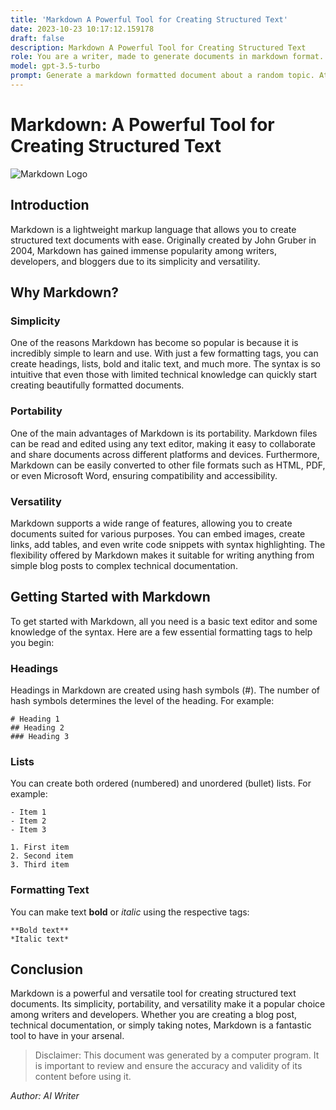 ```yaml
---
title: 'Markdown A Powerful Tool for Creating Structured Text'
date: 2023-10-23 10:17:12.159178
draft: false
description: Markdown A Powerful Tool for Creating Structured Text
role: You are a writer, made to generate documents in markdown format. It is very important that all of the documents you generate are in valid markdown format.
model: gpt-3.5-turbo
prompt: Generate a markdown formatted document about a random topic. At the bottom, include a disclaimer explaining that the document was generated by you. The first line of the document should be the title. Make sure that the entire document is in proper markdown format, using a mix of various tags to make the document visually appealing.
---
```


# Markdown: A Powerful Tool for Creating Structured Text

![Markdown Logo](https://upload.wikimedia.org/wikipedia/commons/4/48/Markdown-mark.svg)

## Introduction

Markdown is a lightweight markup language that allows you to create structured text documents with ease. Originally created by John Gruber in 2004, Markdown has gained immense popularity among writers, developers, and bloggers due to its simplicity and versatility.

## Why Markdown?

### Simplicity

One of the reasons Markdown has become so popular is because it is incredibly simple to learn and use. With just a few formatting tags, you can create headings, lists, bold and italic text, and much more. The syntax is so intuitive that even those with limited technical knowledge can quickly start creating beautifully formatted documents.

### Portability

One of the main advantages of Markdown is its portability. Markdown files can be read and edited using any text editor, making it easy to collaborate and share documents across different platforms and devices. Furthermore, Markdown can be easily converted to other file formats such as HTML, PDF, or even Microsoft Word, ensuring compatibility and accessibility.

### Versatility

Markdown supports a wide range of features, allowing you to create documents suited for various purposes. You can embed images, create links, add tables, and even write code snippets with syntax highlighting. The flexibility offered by Markdown makes it suitable for writing anything from simple blog posts to complex technical documentation.

## Getting Started with Markdown

To get started with Markdown, all you need is a basic text editor and some knowledge of the syntax. Here are a few essential formatting tags to help you begin:

### Headings

Headings in Markdown are created using hash symbols (#). The number of hash symbols determines the level of the heading. For example:

```
# Heading 1
## Heading 2
### Heading 3
```

### Lists

You can create both ordered (numbered) and unordered (bullet) lists. For example:

```
- Item 1
- Item 2
- Item 3

1. First item
2. Second item
3. Third item
```

### Formatting Text

You can make text **bold** or *italic* using the respective tags:

```
**Bold text**
*Italic text*
```

## Conclusion

Markdown is a powerful and versatile tool for creating structured text documents. Its simplicity, portability, and versatility make it a popular choice among writers and developers. Whether you are creating a blog post, technical documentation, or simply taking notes, Markdown is a fantastic tool to have in your arsenal.

> Disclaimer: This document was generated by a computer program. It is important to review and ensure the accuracy and validity of its content before using it.

*Author: AI Writer*